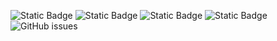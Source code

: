 ![Static Badge](https://img.shields.io/badge/blacklists-60-000000) ![Static Badge](https://img.shields.io/badge/blacklisted-3360134-cc0000) ![Static Badge](https://img.shields.io/badge/whitelisted-2244-00CC00) ![Static Badge](https://img.shields.io/badge/streaming_blacklist-28107-000000) ![GitHub issues](https://img.shields.io/github/issues/fabriziosalmi/blacklists)
